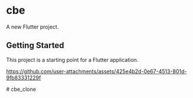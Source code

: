 # cbe
A new Flutter project.

## Getting Started

This project is a starting point for a Flutter application.

https://github.com/user-attachments/assets/425e4b2d-0e67-4513-801d-9fb83331229f


#   c b e _ c l o n e 
 
 
